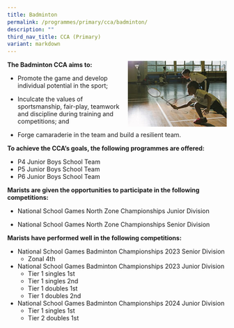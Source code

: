 ```yaml
---
title: Badminton
permalink: /programmes/primary/cca/badminton/
description: ""
third_nav_title: CCA (Primary)
variant: markdown
---
```

<img align="right" src="/images/CCA/Primary/Badminton_D1R1153.jpg" style="width:45%">


**The Badminton CCA aims to:**&nbsp;

*   Promote the game and develop individual potential in the sport;
*   Inculcate the values of sportsmanship, fair-play, teamwork and discipline during training and competitions; and  
    
*   Forge camaraderie in the team and build a resilient team.

**To achieve the CCA’s goals, the following programmes are offered:**&nbsp;
    
*   P4 Junior Boys School Team
*   P5 Junior Boys School Team
*   P6 Junior Boys School Team

  

**Marists are given the opportunities to participate in the following competitions:**&nbsp;

*   National School Games North Zone Championships Junior Division  
    
*   National School Games North Zone Championships Senior Division

  

**Marists have performed well in the following competitions:**&nbsp;

* National School Games Badminton Championships 2023 Senior Division  
	* Zonal 4th
* National School Games Badminton Championships 2023 Junior Division  
	* Tier 1 singles 1st
	* Tier 1 singles 2nd
	* Tier 1 doubles 1st
	* Tier 1 doubles 2nd
* National School Games Badminton Championships 2024 Junior Division  
	* Tier 1 singles 1st
	* Tier 2 doubles 1st